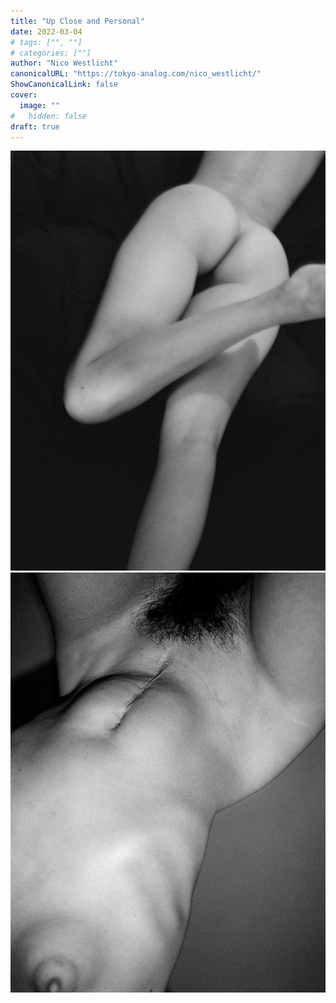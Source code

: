 ```yaml
---
title: "Up Close and Personal"
date: 2022-03-04
# tags: ["", ""]
# categories: [""]
author: "Nico Westlicht"
canonicalURL: "https://tokyo-analog.com/nico_westlicht/"
ShowCanonicalLink: false
cover:
  image: ""
#   hidden: false
draft: true
---
```


![nico_westlicht](/../assets/images/8/nico_westlicht_03.jpg)
![nico_westlicht](/../assets/images/8/nico_westlicht_07.jpg)
